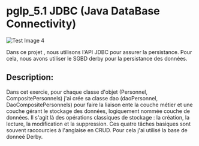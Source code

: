 # pglp_5.1 JDBC (Java DataBase Connectivity)

![Test Image 4](https://www.javatpoint.com/images/jdbc.JPG)

Dans ce projet , nous utilisons l'API JDBC pour assurer la persistance. Pour cela, nous avons utiliser le SGBD derby pour la persistance des données.

## Description:

Dans cet exercie, pour chaque classe d'objet (Personnel, CompositePersonnels) j'ai crée sa classe dao (daoPersonnel, DaoCompositePersonnels) pour faire la liaison ente la couche métier et une couche gérant le stockage des données, logiquement nommée couche de données. 
Il s'agit là des opérations classiques de stockage : la création, la lecture, la modification et la suppression. Ces quatre tâches basiques sont souvent raccourcies à l'anglaise en CRUD. Pour cela j'ai utilisé la base de donneé Derby.